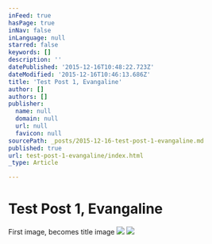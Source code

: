 ```yaml
---
inFeed: true
hasPage: true
inNav: false
inLanguage: null
starred: false
keywords: []
description: ''
datePublished: '2015-12-16T10:48:22.723Z'
dateModified: '2015-12-16T10:46:13.686Z'
title: 'Test Post 1, Evangaline'
author: []
authors: []
publisher:
  name: null
  domain: null
  url: null
  favicon: null
sourcePath: _posts/2015-12-16-test-post-1-evangaline.md
published: true
url: test-post-1-evangaline/index.html
_type: Article

---
```

# Test Post 1, Evangaline

First image, becomes title image
![](https://the-grid-user-content.s3-us-west-2.amazonaws.com/14da82ef-3d65-44c9-8063-88832c5d1d61.jpg)
![](https://the-grid-user-content.s3-us-west-2.amazonaws.com/5c61bd84-671d-4018-911b-417c5dcf65a7.jpg)
